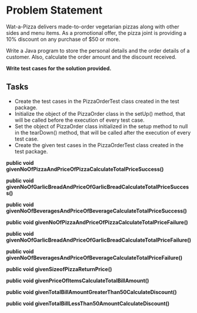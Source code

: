 # Problem Statement
Wat-a-Pizza delivers  made-to-order vegetarian pizzas along with other sides and menu items.   As a promotional offer, the pizza joint is providing a 10% discount on any purchase of $50 or more.​

Write a Java program to store the personal details and the order details of a customer. Also, calculate the order amount and the discount received. 

**Write test cases for the solution provided.**

## Tasks

- Create the test cases in the PizzaOrderTest class created in the test package.
- Initialize the object of the PizzaOrder class in the setUp() method, that will be called before the execution of every test case.
- Set the object of PizzaOrder class initialized in the setup method to null in the tearDown() method, that will be called after the execution of every test case.
- Create the given test cases in the PizzaOrderTest class created in the test package.

**public void givenNoOfPizzaAndPriceOfPizzaCalculateTotalPriceSuccess()**

**public void givenNoOfGarlicBreadAndPriceOfGarlicBreadCalculateTotalPriceSuccess()**

**public void givenNoOfBeveragesAndPriceOfBeverageCalculateTotalPriceSuccess()**

**public void givenNoOfPizzaAndPriceOfPizzaCalculateTotalPriceFailure()**

**public void givenNoOfGarlicBreadAndPriceOfGarlicBreadCalculateTotalPriceFailure()**

**public void givenNoOfBeveragesAndPriceOfBeverageCalculateTotalPriceFailure()**

**public void givenSizeofPizzaReturnPrice()**

**public void givenPriceOfItemsCalculateTotalBillAmount()**

**public void givenTotalBillAmountGreaterThan50CalculateDiscount()**

**public void givenTotalBillLessThan50AmountCalculateDiscount()**
